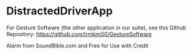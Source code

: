 # DistractedDriverApp

For Gesture Software (the other application in our suite), see this Github Repository: https://github.com/jrmkim50/GestureSoftware

Alarm from SoundBible.com and Free for Use with Credit


